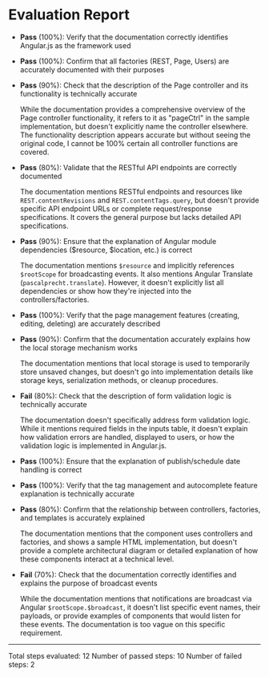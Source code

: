 # Evaluation Report

- **Pass** (100%): Verify that the documentation correctly identifies Angular.js as the framework used
- **Pass** (100%): Confirm that all factories (REST, Page, Users) are accurately documented with their purposes
- **Pass** (90%): Check that the description of the Page controller and its functionality is technically accurate

    While the documentation provides a comprehensive overview of the Page controller functionality, it refers to it as "pageCtrl" in the sample implementation, but doesn't explicitly name the controller elsewhere. The functionality description appears accurate but without seeing the original code, I cannot be 100% certain all controller functions are covered.

- **Pass** (80%): Validate that the RESTful API endpoints are correctly documented

    The documentation mentions RESTful endpoints and resources like `REST.contentRevisions` and `REST.contentTags.query`, but doesn't provide specific API endpoint URLs or complete request/response specifications. It covers the general purpose but lacks detailed API specifications.

- **Pass** (90%): Ensure that the explanation of Angular module dependencies ($resource, $location, etc.) is correct

    The documentation mentions `$resource` and implicitly references `$rootScope` for broadcasting events. It also mentions Angular Translate (`pascalprecht.translate`). However, it doesn't explicitly list all dependencies or show how they're injected into the controllers/factories.

- **Pass** (100%): Verify that the page management features (creating, editing, deleting) are accurately described
- **Pass** (90%): Confirm that the documentation accurately explains how the local storage mechanism works

    The documentation mentions that local storage is used to temporarily store unsaved changes, but doesn't go into implementation details like storage keys, serialization methods, or cleanup procedures.

- **Fail** (80%): Check that the description of form validation logic is technically accurate

    The documentation doesn't specifically address form validation logic. While it mentions required fields in the inputs table, it doesn't explain how validation errors are handled, displayed to users, or how the validation logic is implemented in Angular.js.

- **Pass** (100%): Ensure that the explanation of publish/schedule date handling is correct
- **Pass** (100%): Verify that the tag management and autocomplete feature explanation is technically accurate
- **Pass** (80%): Confirm that the relationship between controllers, factories, and templates is accurately explained

    The documentation mentions that the component uses controllers and factories, and shows a sample HTML implementation, but doesn't provide a complete architectural diagram or detailed explanation of how these components interact at a technical level.

- **Fail** (70%): Check that the documentation correctly identifies and explains the purpose of broadcast events

    While the documentation mentions that notifications are broadcast via Angular `$rootScope.$broadcast`, it doesn't list specific event names, their payloads, or provide examples of components that would listen for these events. The documentation is too vague on this specific requirement.

---

Total steps evaluated: 12
Number of passed steps: 10
Number of failed steps: 2